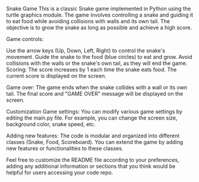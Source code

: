 Snake Game
This is a classic Snake game implemented in Python using the turtle graphics module. The game involves controlling a snake and guiding it to eat food while avoiding collisions with walls and its own tail. The objective is to grow the snake as long as possible and achieve a high score.

Game controls:

Use the arrow keys (Up, Down, Left, Right) to control the snake's movement.
Guide the snake to the food (blue circles) to eat and grow.
Avoid collisions with the walls or the snake's own tail, as they will end the game.
Scoring: The score increases by 1 each time the snake eats food. The current score is displayed on the screen.

Game over: The game ends when the snake collides with a wall or its own tail. The final score and "GAME OVER" message will be displayed on the screen.

Customization
Game settings: You can modify various game settings by editing the main.py file. For example, you can change the screen size, background color, snake speed, etc.

Adding new features: The code is modular and organized into different classes (Snake, Food, Scoreboard). You can extend the game by adding new features or functionalities to these classes.

Feel free to customize the README file according to your preferences, adding any additional information or sections that you think would be helpful for users accessing your code repo.

    



